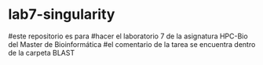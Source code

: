 # lab7-singularity
#este repositorio es para
#hacer el laboratorio 7 de la asignatura HPC-Bio del Master de Bioinformática
#el comentario de la tarea se encuentra dentro de la carpeta BLAST
